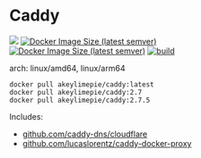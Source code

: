 # Caddy
![](https://img.shields.io/badge/-%%CADDY_VERSION%%-informational)
[![Docker Image Size (latest semver)](https://img.shields.io/docker/image-size/akeylimepie/caddy)](https://hub.docker.com/r/akeylimepie/caddy)
[![Docker Image Size (latest semver)](https://img.shields.io/docker/pulls/akeylimepie/caddy)](https://hub.docker.com/r/akeylimepie/caddy)
[![build](https://github.com/akeylimepie/docker-caddy/actions/workflows/build.yml/badge.svg?event=push)](https://github.com/akeylimepie/docker-caddy/actions/workflows/build.yml)

arch: linux/amd64, linux/arm64

```
docker pull akeylimepie/caddy:latest
docker pull akeylimepie/caddy:2.7
docker pull akeylimepie/caddy:2.7.5
```

Includes:
* [github.com/caddy-dns/cloudflare](https://github.com/caddy-dns/cloudflare)
* [github.com/lucaslorentz/caddy-docker-proxy](https://github.com/lucaslorentz/caddy-docker-proxy)
